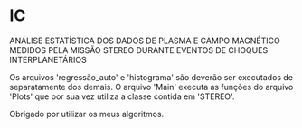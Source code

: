 # IC
ANÁLISE ESTATÍSTICA DOS DADOS DE PLASMA E CAMPO MAGNÉTICO MEDIDOS PELA MISSÃO STEREO DURANTE EVENTOS DE CHOQUES INTERPLANETÁRIOS


Os arquivos 'regressão_auto' e 'histograma' são deverão ser executados de separatamente dos demais.
O arquivo 'Main' executa as funções do arquivo 'Plots' que por sua vez utiliza a classe contida em 'STEREO'.

Obrigado por utilizar os meus algoritmos.
